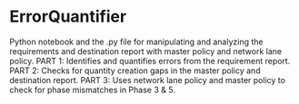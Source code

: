 # ErrorQuantifier
Python notebook and the .py file for manipulating and analyzing the requirements and destination report with master policy and network lane policy.
PART 1: Identifies and quantifies errors from the requirement report.
PART 2: Checks for quantity creation gaps in the master policy and destination report. 
PART 3: Uses network lane policy and master policy to check for phase mismatches in Phase 3 &amp; 5.
